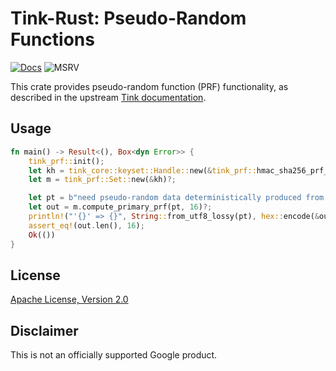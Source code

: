 # Tink-Rust: Pseudo-Random Functions

[![Docs](https://img.shields.io/badge/docs-rust-brightgreen?style=for-the-badge)](https://docs.rs/tink-prf)
![MSRV](https://img.shields.io/badge/rustc-1.51+-yellow?style=for-the-badge)

This crate provides pseudo-random function (PRF) functionality, as described in the upstream
[Tink documentation](https://github.com/google/tink/blob/master/docs/PRIMITIVES.md#pseudo-random-function-families).

## Usage

<!-- prettier-ignore-start -->
[embedmd]:# (../examples/prf/src/main.rs Rust /fn main/ /^}/)
```Rust
fn main() -> Result<(), Box<dyn Error>> {
    tink_prf::init();
    let kh = tink_core::keyset::Handle::new(&tink_prf::hmac_sha256_prf_key_template())?;
    let m = tink_prf::Set::new(&kh)?;

    let pt = b"need pseudo-random data deterministically produced from this input";
    let out = m.compute_primary_prf(pt, 16)?;
    println!("'{}' => {}", String::from_utf8_lossy(pt), hex::encode(&out));
    assert_eq!(out.len(), 16);
    Ok(())
}
```
<!-- prettier-ignore-end -->

## License

[Apache License, Version 2.0](http://www.apache.org/licenses/LICENSE-2.0)

## Disclaimer

This is not an officially supported Google product.
